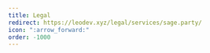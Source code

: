 ```yaml
---
title: Legal
redirect: https://leodev.xyz/legal/services/sage.party/
icon: ":arrow_forward:"
order: -1000
---
```

